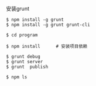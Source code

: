 安装grunt

	$ npm install -g grunt
	$ npm install -g grunt grunt-cli

	$ cd program

	$ npm install      # 安装项目依赖

	$ grunt debug
	$ grunt server
	$ grunt  publish

	$ npm ls

